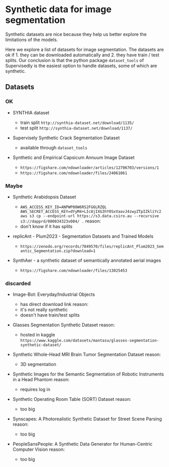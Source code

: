 
# Synthetic data for image segmentation

Synthetic datasets are nice because they help us better explore the limitations of the models.

Here we explore a list of datasets for image segmentation. The datasets are ok if 1. they can be downloaded automatically and 2. they have train / test splits. Our conclusion is that the python package `dataset_tools` of Supervisedly is the easiest option to handle datasets, some of which are synthetic.

## Datasets

### OK
- SYNTHIA dataset 
    - train split `http://synthia-dataset.net/download/1135/`
    - test split `http://synthia-dataset.net/download/1137/`

- Supervisely Synthetic Crack Segmentation Dataset
    - available through `dataset_tools`

- Synthetic and Empirical Capsicum Annuum Image Dataset
    - `https://figshare.com/ndownloader/articles/12706703/versions/1`
    - `https://figshare.com/ndownloader/files/24061061`

### Maybe

- Synthetic Arabidopsis Dataset
    - `AWS_ACCESS_KEY_ID=ANPWP08W6RS2FG6LRZQL AWS_SECRET_ACCESS_KEY=dYyM4+LIc8jIXG3hY0SxVaavJ4zwyZTpIZkliYc2 aws s3 cp --endpoint-url https://s3.data.csiro.au --recursive s3://dapprd/000034323v004/ .`
    reason:
    - don't know if it has splits

- replicAnt - Plum2023 - Segmentation Datasets and Trained Models
    - `https://zenodo.org/records/7849570/files/replicAnt_Plum2023_Semantic_Segmentation.zip?download=1`

- SynthAer - a synthetic dataset of semantically annotated aerial images
    - `https://figshare.com/ndownloader/files/13025453`

### discarded

- Image-Bot: Everyday/Industrial Objects
    - has direct download link
    reason:
    - it's not really synthetic
    - doesn't have train/test splits

- Glasses Segmentation Synthetic Dataset
    reason:
    - hosted in kaggle `https://www.kaggle.com/datasets/mantasu/glasses-segmentation-synthetic-dataset/`

- Synthetic Whole-Head MRI Brain Tumor Segmentation Dataset
    reason:
    - 3D segmentation

- Synthetic Images for the Semantic Segmentation of Robotic Instruments in a Head Phantom
    reason:
    - requires log in

- Synthetic Operating Room Table (SORT) Dataset
    reason:
    - too big

- Synscapes: A Photorealistic Synthetic Dataset for Street Scene Parsing
    reason:
    - too big

- PeopleSansPeople: A Synthetic Data Generator for Human-Centric Computer Vision
    reason:
    - too big
